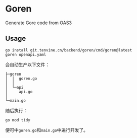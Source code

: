 # Goren
Generate Gore code from OAS3

## Usage
```
go install git.tenvine.cn/backend/goren/cmd/goren@latest
goren openapi.yaml
```

会自动生产以下文件：
```
├─goren
│  │  goren.go
│  │
│  └─api
│     api.go
│
└─main.go
```

随后执行：
```
go mod tidy
```

便可中`goren.go`和`main.go`中进行开发了。